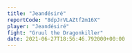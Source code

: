 ```yaml
---
title: "Jeandésiré"
reportCode: "8dpJrVLAZtf2m16X"
player: "Jeandésiré"
fight: "Gruul the Dragonkiller"
date: 2021-06-27T18:56:46.792000+00:00
---
```

